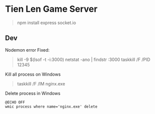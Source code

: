 # Tien Len Game Server
> npm install express socket.io



## Dev

Nodemon error
Fixed:
> kill -9 $(lsof -t -i:3000)
>netstat -ano | findstr :3000
> taskkill /F /PID 12345

Kill all process on Windows
> taskkill /F /IM nginx.exe

Delete process in Windows
~~~~
@ECHO OFF
wmic process where name='nginx.exe' delete
~~~~
